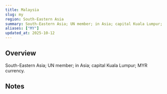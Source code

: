 ```yaml
---
title: Malaysia
slug: my
region: South-Eastern Asia
summary: South-Eastern Asia; UN member; in Asia; capital Kuala Lumpur; MYR currency.
aliases: ["MY"]
updated_at: 2025-10-12
---
```


## Overview

South-Eastern Asia; UN member; in Asia; capital Kuala Lumpur; MYR currency.

## Notes

<!-- Add your first note below -->
